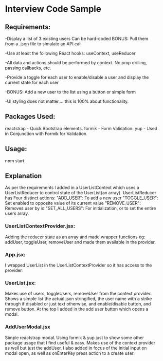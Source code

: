 # Interview Code Sample
## Requirements:
-Display a list of 3 existing users
	Can be hard-coded
	BONUS: Pull them from a .json file to simulate an API call

-Use at least the following React hooks: 
	useContext, useReducer

-All data and actions should be performed by context. No prop drilling, passing callbacks, etc.

-Provide a toggle for each user to enable/disable a user and display the current state for each user

-BONUS: Add a new user to the list using a button or simple form

-UI styling does not matter.... this is 100% about functionality.

## Packages Used:
reactstrap - Quick Bootstrap elements.
formik - Form Validation.
yup - Used in Conjunction with Formik for Validation.

## Usage:
npm start

## Explanation

As per the requirements I added in a UserListContext which uses a UserListReducer to control state of the UserList(an array).
UserListReducer has Four distinct actions:
	"ADD_USER": To add a new user
	"TOGGLE_USER": Set enabled to opposite value of its current value
	"REMOVE_USER": Removes user by id
	"SET_ALL_USERS": For initialization, or to set the entire users array.

### UserListContextProvider.jsx:
Adding the reducer state as an array and made wrapper functions eg: addUser, toggleUser, removeUser and made them available in the provider.

### App.jsx:
I wrapped UserList in the UserListContextProvider so it has access to the provider.

### UserList.jsx:
Makes use of users, toggleUsers, removeUser from the context provider.
Shows a simple list the actual json stringified, the user name with a strike through if disabled or just text otherwise, and enable/disable button, and remove button.
At the top I added in the add user button which opens a modal.

### AddUserModal.jsx
Simple reactstrap modal. Using formik & yup just to show some other package usage that I find useful & easy. 
Makes use of the context provider as well but just the addUser.
I also added in focus of the initial input on modal open, as well as onEnterKey press action to a create user.